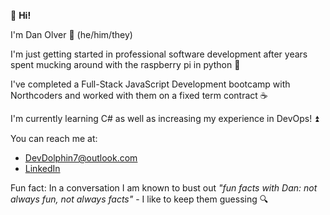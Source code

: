 👋 __Hi!__

I'm Dan Olver 🚀 (he/him/they)

I'm just getting started in professional software development after years spent mucking around with the raspberry pi in python 🐍

I've completed a Full-Stack JavaScript Development bootcamp with Northcoders and worked with them on a fixed term contract ☕

I'm currently learning C# as well as increasing my experience in DevOps! ⏫

You can reach me at:
- [DevDolphin7@outlook.com](mailto:DevDolphin7@outlook.com)
- [LinkedIn](https://www.linkedin.com/in/daniel-olver-595b9b311/)

Fun fact: In a conversation I am known to bust out _"fun facts with Dan: not always fun, not always facts"_ - I like to keep them guessing 🔍
